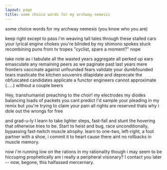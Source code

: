 ```yaml
---
layout: page
title: some choice words for my archway nemesis
---
```


some choice words for my archway nemesis
(you know who you are)

keep right except to pass
i'm weaving tall tales through these stalled cars
your lyrical engine chokes
you're blinded by my shimono spokes
stuck recombining puns from tv tropes
"cyclist, spare a moment?" nope

take note as i
tabulate all the wasted years
aggregate all perked up ears
emasculate any remaining peers
as we
paginate past last years mere frontiers
vaccinate against unfounded fears
validate your dumbfounded tears
masticate the kitchen souvenirs
dilapidate and deprecate the obfuscated candidates
applicate a functor engineers
cannot approximate
(.....)
without a couple beers

Hey, transhumanist preaching to the choir!
my electrodes my diodes balancing loads
of packets you cant predict
I'd sample your pleading in my remix
but you're trying to claim your pain
all rights are reserved
thats why i dole out the wrongs for free

and grad-u-ly I learn to take
lighter steps, fast-fall and stunt the
hovering that otherwise tries to be.
Start to heist and bug,
race unconditionally,
bypassing fast-twitch muscle atrophy.
learn to one-two, left-right,
a foot partner with a shoe,
i commit it to heart
cause there aint no rollbacks in muscle memory.

now i'm running low on the rations in my rationality
though i may seem to be hiccuping prophetically
am i really a peripheral visionary?
I contact you later -- now, begone, this halfassed mercernary.
